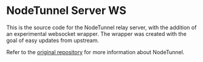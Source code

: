 # NodeTunnel Server WS
This is the source code for the NodeTunnel relay server, with the addition of an experimental websocket wrapper.  The wrapper was created with the goal of easy updates from upstream.  

Refer to the [original repository](https://github.com/curtjs/nodetunnel-server) for more information about NodeTunnel.
